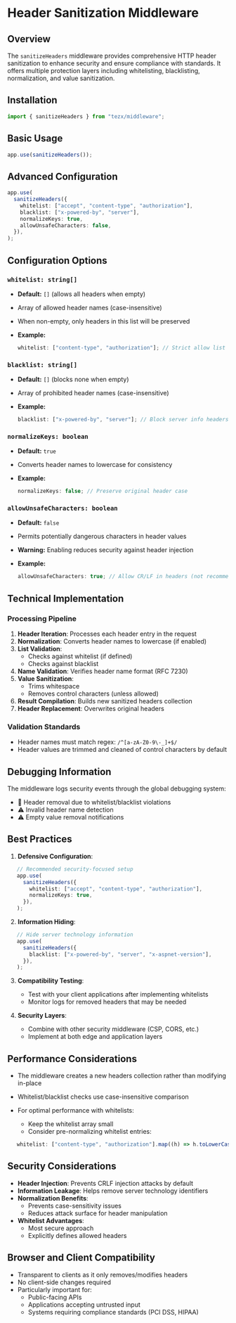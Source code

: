 # Header Sanitization Middleware

## Overview

The `sanitizeHeaders` middleware provides comprehensive HTTP header sanitization to enhance security and ensure compliance with standards. It offers multiple protection layers including whitelisting, blacklisting, normalization, and value sanitization.

## Installation

```typescript
import { sanitizeHeaders } from "tezx/middleware";
```

## Basic Usage

```typescript
app.use(sanitizeHeaders());
```

## Advanced Configuration

```typescript
app.use(
  sanitizeHeaders({
    whitelist: ["accept", "content-type", "authorization"],
    blacklist: ["x-powered-by", "server"],
    normalizeKeys: true,
    allowUnsafeCharacters: false,
  }),
);
```

## Configuration Options

### `whitelist: string[]`

- **Default:** `[]` (allows all headers when empty)
- Array of allowed header names (case-insensitive)
- When non-empty, only headers in this list will be preserved
- **Example:**

  ```typescript
  whitelist: ["content-type", "authorization"]; // Strict allow list
  ```

### `blacklist: string[]`

- **Default:** `[]` (blocks none when empty)
- Array of prohibited header names (case-insensitive)
- **Example:**

  ```typescript
  blacklist: ["x-powered-by", "server"]; // Block server info headers
  ```

### `normalizeKeys: boolean`

- **Default:** `true`
- Converts header names to lowercase for consistency
- **Example:**

  ```typescript
  normalizeKeys: false; // Preserve original header case
  ```

### `allowUnsafeCharacters: boolean`

- **Default:** `false`
- Permits potentially dangerous characters in header values
- **Warning:** Enabling reduces security against header injection
- **Example:**

  ```typescript
  allowUnsafeCharacters: true; // Allow CR/LF in headers (not recommended)
  ```

## Technical Implementation

### Processing Pipeline

1. **Header Iteration**: Processes each header entry in the request
2. **Normalization**: Converts header names to lowercase (if enabled)
3. **List Validation**:
   - Checks against whitelist (if defined)
   - Checks against blacklist
4. **Name Validation**: Verifies header name format (RFC 7230)
5. **Value Sanitization**:
   - Trims whitespace
   - Removes control characters (unless allowed)
6. **Result Compilation**: Builds new sanitized headers collection
7. **Header Replacement**: Overwrites original headers

### Validation Standards

- Header names must match regex: `/^[a-zA-Z0-9\-_]+$/`
- Header values are trimmed and cleaned of control characters by default

## Debugging Information

The middleware logs security events through the global debugging system:

- 🚫 Header removal due to whitelist/blacklist violations
- ⚠️ Invalid header name detection
- ⚠️ Empty value removal notifications

## Best Practices

1. **Defensive Configuration**:

```typescript
   // Recommended security-focused setup
   app.use(
     sanitizeHeaders({
       whitelist: ["accept", "content-type", "authorization"],
       normalizeKeys: true,
     }),
   );
```

2. **Information Hiding**:

```typescript
   // Hide server technology information
   app.use(
     sanitizeHeaders({
       blacklist: ["x-powered-by", "server", "x-aspnet-version"],
     }),
   );
```

3. **Compatibility Testing**:

   - Test with your client applications after implementing whitelists
   - Monitor logs for removed headers that may be needed

4. **Security Layers**:
   - Combine with other security middleware (CSP, CORS, etc.)
   - Implement at both edge and application layers

## Performance Considerations

- The middleware creates a new headers collection rather than modifying in-place
- Whitelist/blacklist checks use case-insensitive comparison
- For optimal performance with whitelists:

  - Keep the whitelist array small
  - Consider pre-normalizing whitelist entries:

 ```typescript
    whitelist: ["content-type", "authorization"].map((h) => h.toLowerCase());
 ```

## Security Considerations

- **Header Injection**: Prevents CRLF injection attacks by default
- **Information Leakage**: Helps remove server technology identifiers
- **Normalization Benefits**:
  - Prevents case-sensitivity issues
  - Reduces attack surface for header manipulation
- **Whitelist Advantages**:
  - Most secure approach
  - Explicitly defines allowed headers

## Browser and Client Compatibility

- Transparent to clients as it only removes/modifies headers
- No client-side changes required
- Particularly important for:
  - Public-facing APIs
  - Applications accepting untrusted input
  - Systems requiring compliance standards (PCI DSS, HIPAA)
